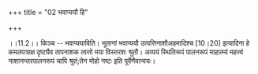 +++
title = "02 भवाप्ययौ हि"

+++
  
  
।।11.2।। किञ्च -- भवाप्ययाविति। भूतानां भवाप्ययौ उत्पत्तिनाशौअहमादिश्च
\[10।20\] इत्यादिना हे कमलपत्राक्ष दृष्ट्यैव तापनाशक त्वत्तो मया
विस्तरशः श्रुतौ। अव्ययं स्थितिरूपं पालनरूपं माहात्म्यं महत्त्वं
नाशानन्तरपालनरूपं चापि श्रुतं;तेन मोहो नष्टः इति पूर्वेणैवान्वयः।  
  
